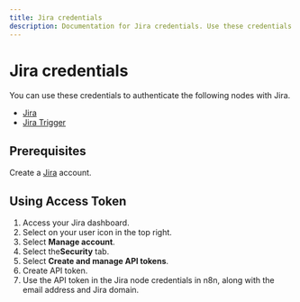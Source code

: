 ```yaml
---
title: Jira credentials
description: Documentation for Jira credentials. Use these credentials to authenticate Jira in n8n, a workflow automation platform.
---
```


# Jira credentials

You can use these credentials to authenticate the following nodes with Jira.

- [Jira](/integrations/builtin/app-nodes/n8n-nodes-base.jira/)
- [Jira Trigger](/integrations/builtin/trigger-nodes/n8n-nodes-base.jiratrigger/)

## Prerequisites

Create a [Jira](https://www.JIRA.com/) account.

## Using Access Token

1. Access your Jira dashboard.
2. Select on your user icon in the top right.
3. Select **Manage account**.
4. Select the**Security** tab.
5. Select **Create and manage API tokens**.
6. Create API token.
7. Use the API token in the Jira node credentials in n8n, along with the email address and Jira domain.

